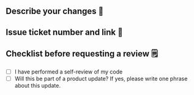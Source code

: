 ## Describe your changes 📝

## Issue ticket number and link 🎫

## Checklist before requesting a review 🗒
- [ ] I have performed a self-review of my code
- [ ] Will this be part of a product update? If yes, please write one phrase about this update.
